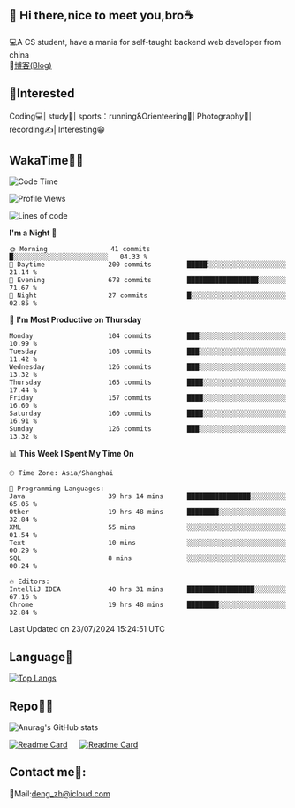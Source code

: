 👋 Hi there,nice to meet you,bro☕
---
💻A CS student, have a mania for self-taught backend web developer from china   
📌[博客(Blog)](https://github.com/HealUP/MyBlog)

 <!-- waka-box start -->
 <!-- waka-box end -->
 
🧲**Interested**
--
Coding💻| study📖| sports：running&Orienteering🏃‍| Photography📸| recording✍️| Interesting😁

WakaTime👨‍💻
---
<!--START_SECTION:waka-->
![Code Time](http://img.shields.io/badge/Code%20Time-1%2C555%20hrs%208%20mins-blue)

![Profile Views](http://img.shields.io/badge/Profile%20Views-0-blue)

![Lines of code](https://img.shields.io/badge/From%20Hello%20World%20I%27ve%20Written-205.0%20thousand%20lines%20of%20code-blue)

**I'm a Night 🦉** 

```text
🌞 Morning                41 commits          █░░░░░░░░░░░░░░░░░░░░░░░░   04.33 % 
🌆 Daytime                200 commits         █████░░░░░░░░░░░░░░░░░░░░   21.14 % 
🌃 Evening                678 commits         ██████████████████░░░░░░░   71.67 % 
🌙 Night                  27 commits          █░░░░░░░░░░░░░░░░░░░░░░░░   02.85 % 
```
📅 **I'm Most Productive on Thursday** 

```text
Monday                   104 commits         ███░░░░░░░░░░░░░░░░░░░░░░   10.99 % 
Tuesday                  108 commits         ███░░░░░░░░░░░░░░░░░░░░░░   11.42 % 
Wednesday                126 commits         ███░░░░░░░░░░░░░░░░░░░░░░   13.32 % 
Thursday                 165 commits         ████░░░░░░░░░░░░░░░░░░░░░   17.44 % 
Friday                   157 commits         ████░░░░░░░░░░░░░░░░░░░░░   16.60 % 
Saturday                 160 commits         ████░░░░░░░░░░░░░░░░░░░░░   16.91 % 
Sunday                   126 commits         ███░░░░░░░░░░░░░░░░░░░░░░   13.32 % 
```


📊 **This Week I Spent My Time On** 

```text
🕑︎ Time Zone: Asia/Shanghai

💬 Programming Languages: 
Java                     39 hrs 14 mins      ████████████████░░░░░░░░░   65.05 % 
Other                    19 hrs 48 mins      ████████░░░░░░░░░░░░░░░░░   32.84 % 
XML                      55 mins             ░░░░░░░░░░░░░░░░░░░░░░░░░   01.54 % 
Text                     10 mins             ░░░░░░░░░░░░░░░░░░░░░░░░░   00.29 % 
SQL                      8 mins              ░░░░░░░░░░░░░░░░░░░░░░░░░   00.24 % 

🔥 Editors: 
IntelliJ IDEA            40 hrs 31 mins      █████████████████░░░░░░░░   67.16 % 
Chrome                   19 hrs 48 mins      ████████░░░░░░░░░░░░░░░░░   32.84 % 
```


 Last Updated on 23/07/2024 15:24:51 UTC
<!--END_SECTION:waka-->

Language🚀
---
[![Top Langs](https://github-readme-stats.vercel.app/api/top-langs/?username=HealUP&layout=compact&hide_border=true)](https://github.com/HealUP)

Repo🧑‍💻
---
![Anurag's GitHub stats](https://github-readme-stats.vercel.app/api?username=HealUP&count_private=true&show_icons=true&theme=gruvbox&hide_border=true) 

[![Readme Card](https://github-readme-stats.vercel.app/api/pin/?username=HealUP&repo=InternetEy&theme=transparent)](https://github.com/HealUP/InternetEy) &emsp;
[![Readme Card](https://github-readme-stats.vercel.app/api/pin/?username=HealUP&repo=CampusExperience&theme=transparent)](https://github.com/HealUP/CampusExperience)


Contact me📱:
---
📮Mail:deng_zh@icloud.com  
